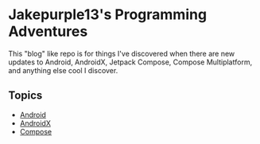# Jakepurple13's Programming Adventures

This "blog" like repo is for things I've discovered when there are new updates to Android, AndroidX, Jetpack Compose,
Compose Multiplatform, and anything else cool I discover.

## Topics

* [Android](Android.md)
* [AndroidX](AndroidX.md)
* [Compose](Compose.md)